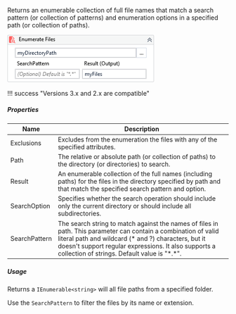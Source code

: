 Returns an enumerable collection of full file names that match a search pattern (or collection of patterns) and enumeration options in a specified path (or collection of paths).

![](../img/activities/EnumerateFiles.png)

!!! success "Versions 3.x and 2.x are compatible"

##### Properties

|Name         |Description                                                                                                                                                                                                                                                                   |
|-------------|------------------------------------------------------------------------------------------------------------------------------------------------------------------------------------------------------------------------------------------------------------------------------|
|Exclusions   |Excludes from the enumeration the files with any of the specified attributes.                                                                                                                                                                                                 |
|Path         |The relative or absolute path (or collection of paths) to the directory (or directories) to search.                                                                                                                                                                           |
|Result       |An enumerable collection of the full names (including paths) for the files in the directory specified by path and that match the specified search pattern and option.                                                                                                         |
|SearchOption |Specifies whether the search operation should include only the current directory or should include all subdirectories.                                                                                                                                                        |
|SearchPattern|The search string to match against the names of files in path. This parameter can contain a combination of valid literal path and wildcard (\* and ?) characters, but it doesn't support regular expressions. It also supports a collection of strings. Default value is "\*.\*".|


##### Usage

Returns a `IEnumerable<string>` will all file paths from a specified folder.

Use the `SearchPattern` to filter the files by its name or extension.
